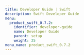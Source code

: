 ```yaml
---
title: Developer Guide | Swift
description: Swift Developer Guide
menu:
  product_swift_0.7.2:
    identifier: developer-guide
    name: Developer Guide
    parent: setup
    weight: 25
menu_name: product_swift_0.7.2
---
```


